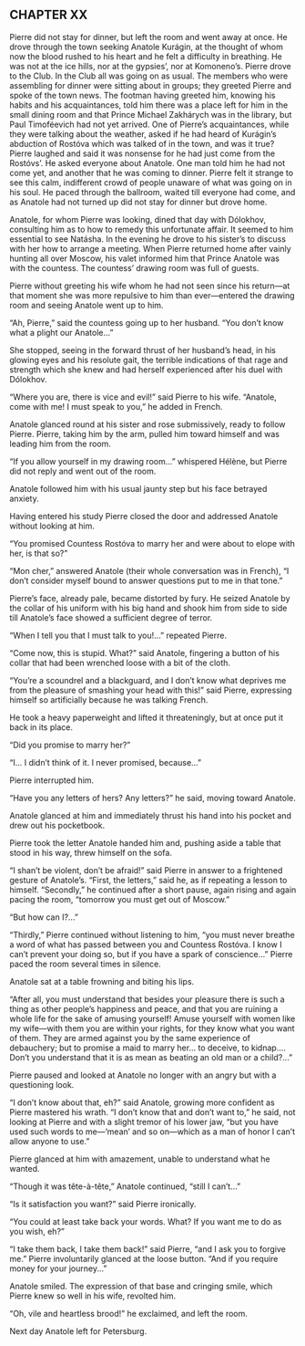 ## CHAPTER XX

Pierre did not stay for dinner, but left the room and went away at once.
He drove through the town seeking Anatole Kurágin, at the thought of
whom now the blood rushed to his heart and he felt a difficulty in
breathing. He was not at the ice hills, nor at the gypsies’, nor at
Komoneno’s. Pierre drove to the Club. In the Club all was going on as
usual. The members who were assembling for dinner were sitting about
in groups; they greeted Pierre and spoke of the town news. The footman
having greeted him, knowing his habits and his acquaintances, told him
there was a place left for him in the small dining room and that Prince
Michael Zakhárych was in the library, but Paul Timoféevich had not yet
arrived. One of Pierre’s acquaintances, while they were talking about
the weather, asked if he had heard of Kurágin’s abduction of Rostóva
which was talked of in the town, and was it true? Pierre laughed and
said it was nonsense for he had just come from the Rostóvs’. He asked
everyone about Anatole. One man told him he had not come yet, and
another that he was coming to dinner. Pierre felt it strange to see this
calm, indifferent crowd of people unaware of what was going on in his
soul. He paced through the ballroom, waited till everyone had come, and
as Anatole had not turned up did not stay for dinner but drove home.

Anatole, for whom Pierre was looking, dined that day with Dólokhov,
consulting him as to how to remedy this unfortunate affair. It seemed to
him essential to see Natásha. In the evening he drove to his sister’s
to discuss with her how to arrange a meeting. When Pierre returned home
after vainly hunting all over Moscow, his valet informed him that Prince
Anatole was with the countess. The countess’ drawing room was full of
guests.

Pierre without greeting his wife whom he had not seen since his
return—at that moment she was more repulsive to him than ever—entered
the drawing room and seeing Anatole went up to him.

“Ah, Pierre,” said the countess going up to her husband. “You don’t know
what a plight our Anatole...”

She stopped, seeing in the forward thrust of her husband’s head, in his
glowing eyes and his resolute gait, the terrible indications of that
rage and strength which she knew and had herself experienced after his
duel with Dólokhov.

“Where you are, there is vice and evil!” said Pierre to his wife.
“Anatole, come with me! I must speak to you,” he added in French.

Anatole glanced round at his sister and rose submissively, ready to
follow Pierre. Pierre, taking him by the arm, pulled him toward himself
and was leading him from the room.

“If you allow yourself in my drawing room...” whispered Hélène, but
Pierre did not reply and went out of the room.

Anatole followed him with his usual jaunty step but his face betrayed
anxiety.

Having entered his study Pierre closed the door and addressed Anatole
without looking at him.

“You promised Countess Rostóva to marry her and were about to elope with
her, is that so?”

“Mon cher,” answered Anatole (their whole conversation was in French),
“I don’t consider myself bound to answer questions put to me in that
tone.”

Pierre’s face, already pale, became distorted by fury. He seized Anatole
by the collar of his uniform with his big hand and shook him from side
to side till Anatole’s face showed a sufficient degree of terror.

“When I tell you that I must talk to you!...” repeated Pierre.

“Come now, this is stupid. What?” said Anatole, fingering a button of
his collar that had been wrenched loose with a bit of the cloth.

“You’re a scoundrel and a blackguard, and I don’t know what deprives
me from the pleasure of smashing your head with this!” said Pierre,
expressing himself so artificially because he was talking French.

He took a heavy paperweight and lifted it threateningly, but at once put
it back in its place.

“Did you promise to marry her?”

“I... I didn’t think of it. I never promised, because...”

Pierre interrupted him.

“Have you any letters of hers? Any letters?” he said, moving toward
Anatole.

Anatole glanced at him and immediately thrust his hand into his pocket
and drew out his pocketbook.

Pierre took the letter Anatole handed him and, pushing aside a table
that stood in his way, threw himself on the sofa.

“I shan’t be violent, don’t be afraid!” said Pierre in answer to a
frightened gesture of Anatole’s. “First, the letters,” said he, as if
repeating a lesson to himself. “Secondly,” he continued after a short
pause, again rising and again pacing the room, “tomorrow you must get
out of Moscow.”

“But how can I?...”

“Thirdly,” Pierre continued without listening to him, “you must never
breathe a word of what has passed between you and Countess Rostóva.
I know I can’t prevent your doing so, but if you have a spark of
conscience...” Pierre paced the room several times in silence.

Anatole sat at a table frowning and biting his lips.

“After all, you must understand that besides your pleasure there is such
a thing as other people’s happiness and peace, and that you are ruining
a whole life for the sake of amusing yourself! Amuse yourself with women
like my wife—with them you are within your rights, for they know what
you want of them. They are armed against you by the same experience
of debauchery; but to promise a maid to marry her... to deceive, to
kidnap.... Don’t you understand that it is as mean as beating an old man
or a child?...”

Pierre paused and looked at Anatole no longer with an angry but with a
questioning look.

“I don’t know about that, eh?” said Anatole, growing more confident as
Pierre mastered his wrath. “I don’t know that and don’t want to,” he
said, not looking at Pierre and with a slight tremor of his lower jaw,
“but you have used such words to me—‘mean’ and so on—which as a man of
honor I can’t allow anyone to use.”

Pierre glanced at him with amazement, unable to understand what he
wanted.

“Though it was tête-à-tête,” Anatole continued, “still I can’t...”

“Is it satisfaction you want?” said Pierre ironically.

“You could at least take back your words. What? If you want me to do as
you wish, eh?”

“I take them back, I take them back!” said Pierre, “and I ask you to
forgive me.” Pierre involuntarily glanced at the loose button. “And if
you require money for your journey...”

Anatole smiled. The expression of that base and cringing smile, which
Pierre knew so well in his wife, revolted him.

“Oh, vile and heartless brood!” he exclaimed, and left the room.

Next day Anatole left for Petersburg.





